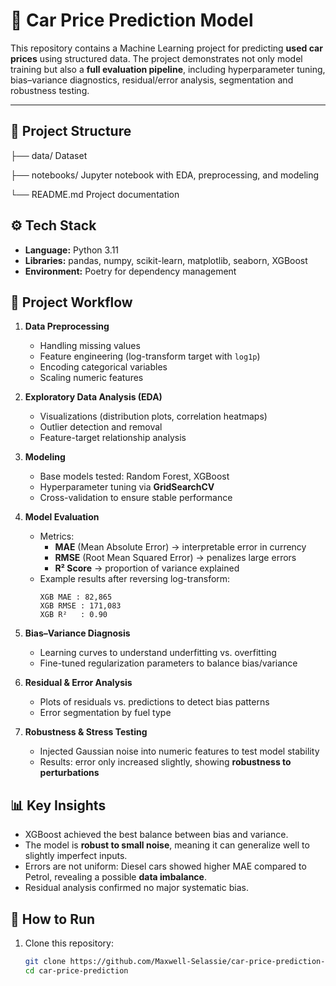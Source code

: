 # 🚗 Car Price Prediction Model  

This repository contains a Machine Learning project for predicting **used car prices** using structured data. The project demonstrates not only model training but also a **full evaluation pipeline**, including hyperparameter tuning, bias–variance diagnostics, residual/error analysis, segmentation and robustness testing. 

---

## 📂 Project Structure  

├── data/  Dataset 

├── notebooks/ Jupyter notebook with EDA, preprocessing, and modeling

└── README.md  Project documentation


## ⚙️ Tech Stack  

- **Language:** Python 3.11  
- **Libraries:** pandas, numpy, scikit-learn, matplotlib, seaborn, XGBoost  
- **Environment:** Poetry for dependency management  


## 🔬 Project Workflow  

1. **Data Preprocessing**  
   - Handling missing values  
   - Feature engineering (log-transform target with `log1p`)  
   - Encoding categorical variables  
   - Scaling numeric features  

2. **Exploratory Data Analysis (EDA)**  
   - Visualizations (distribution plots, correlation heatmaps)  
   - Outlier detection and removal  
   - Feature-target relationship analysis  

3. **Modeling**  
   - Base models tested:  Random Forest, XGBoost  
   - Hyperparameter tuning via **GridSearchCV**  
   - Cross-validation to ensure stable performance  

4. **Model Evaluation**  
   - Metrics:  
     - **MAE** (Mean Absolute Error) → interpretable error in currency  
     - **RMSE** (Root Mean Squared Error) → penalizes large errors  
     - **R² Score** → proportion of variance explained  
   - Example results after reversing log-transform:  
     ```
     XGB MAE : 82,865  
     XGB RMSE : 171,083  
     XGB R²   : 0.90
     ```

5. **Bias–Variance Diagnosis**  
   - Learning curves to understand underfitting vs. overfitting  
   - Fine-tuned regularization parameters to balance bias/variance  

6. **Residual & Error Analysis**  
   - Plots of residuals vs. predictions to detect bias patterns  
   - Error segmentation by fuel type 

7. **Robustness & Stress Testing**  
   - Injected Gaussian noise into numeric features to test model stability  
   - Results: error only increased slightly, showing **robustness to perturbations**  

## 📊 Key Insights  

- XGBoost achieved the best balance between bias and variance.  
- The model is **robust to small noise**, meaning it can generalize well to slightly imperfect inputs.  
- Errors are not uniform: Diesel cars showed higher MAE compared to Petrol, revealing a possible **data imbalance**.  
- Residual analysis confirmed no major systematic bias.  

## 🚀 How to Run  

1. Clone this repository:  
   ```bash
   git clone https://github.com/Maxwell-Selassie/car-price-prediction-model.git
   cd car-price-prediction
